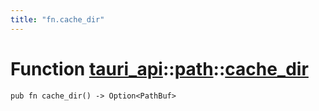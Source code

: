 ```yaml
---
title: "fn.cache_dir"
---
```


# Function [tauri_api](/docs/api/rust/tauri_api/../index.html)::​[path](/docs/api/rust/tauri_api/index.html)::​[cache_dir](/docs/api/rust/tauri_api/)

    pub fn cache_dir() -> Option<PathBuf>
      